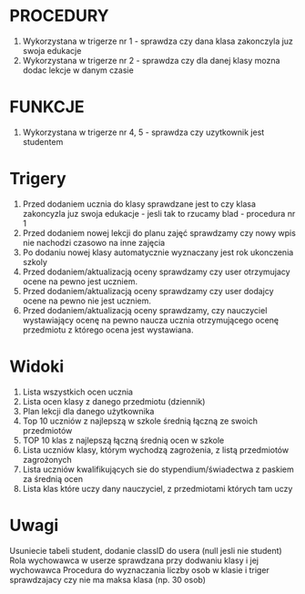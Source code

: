 # PROCEDURY
1. Wykorzystana w trigerze nr 1 - sprawdza czy dana klasa zakonczyla juz swoja edukacje
2. Wykorzystana w trigerze nr 2 - sprawdza czy dla danej klasy mozna dodac lekcje w danym czasie

# FUNKCJE
1. Wykorzystana w trigerze nr 4, 5 - sprawdza czy uzytkownik jest studentem

# Trigery
1. Przed dodaniem ucznia do klasy sprawdzane jest to czy klasa zakoncyzla juz swoja edukacje - jesli tak to rzucamy blad - procedura nr 1
2. Przed dodaniem nowej lekcji do planu zajęć sprawdzamy czy nowy wpis nie nachodzi czasowo na inne zajęcia
3. Po dodaniu nowej klasy automatycznie wyznaczany jest rok ukonczenia szkoly
4. Przed dodaniem/aktualizacją oceny sprawdzamy czy user otrzymujacy ocene na pewno jest uczniem.
5. Przed dodaniem/aktualizacją oceny sprawdzamy czy user dodajcy ocene na pewno nie jest uczniem.
6. Przed dodaniem/aktualizacją oceny sprawdzamy, czy nauczyciel wystawiający ocenę na pewno naucza ucznia otrzymującego ocenę przedmiotu z którego ocena jest wystawiana.

# Widoki
1. Lista wszystkich ocen ucznia
2. Lista ocen klasy z danego przedmiotu (dziennik)
3. Plan lekcji dla danego użytkownika
4. Top 10 uczniów z najlepszą w szkole średnią łączną ze swoich przedmiotów
5. TOP 10 klas z najlepszą łączną średnią ocen w szkole
6. Lista uczniów klasy, którym wychodzą zagrożenia, z listą przedmiotów zagrożonych
7. Lista uczniów kwalifikujących sie do stypendium/świadectwa z paskiem za średnią ocen
8. Lista klas które uczy dany nauczyciel, z przedmiotami których tam uczy

# Uwagi
Usuniecie tabeli student, dodanie classID do usera (null jesli nie student)
Rola wychowawca w userze sprawdzana przy dodwaniu klasy i jej wychowawca
Procedura do wyznaczania liczby osob w klasie i triger sprawdzajacy czy nie ma maksa klasa (np. 30 osob)